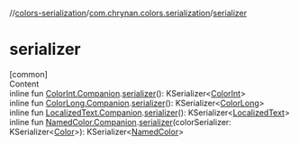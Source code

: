 //[colors-serialization](../../index.md)/[com.chrynan.colors.serialization](index.md)/[serializer](serializer.md)



# serializer  
[common]  
Content  
inline fun [ColorInt.Companion](../../../colors-core/colors-core/com.chrynan.colors/-color-int/-companion/index.md).[serializer](serializer.md)(): KSerializer<[ColorInt](../../../colors-core/colors-core/com.chrynan.colors/-color-int/index.md)>  
inline fun [ColorLong.Companion](../../../colors-core/colors-core/com.chrynan.colors/-color-long/-companion/index.md).[serializer](serializer.md)(): KSerializer<[ColorLong](../../../colors-core/colors-core/com.chrynan.colors/-color-long/index.md)>  
inline fun [LocalizedText.Companion](../../../colors-core/colors-core/com.chrynan.colors/-localized-text/-companion/index.md).[serializer](serializer.md)(): KSerializer<[LocalizedText](../../../colors-core/colors-core/com.chrynan.colors/-localized-text/index.md)>  
inline fun [NamedColor.Companion](../../../colors-core/colors-core/com.chrynan.colors/-named-color/-companion/index.md).[serializer](serializer.md)(colorSerializer: KSerializer<[Color](../../../colors-core/colors-core/com.chrynan.colors/-color/index.md)>): KSerializer<[NamedColor](../../../colors-core/colors-core/com.chrynan.colors/-named-color/index.md)>  



